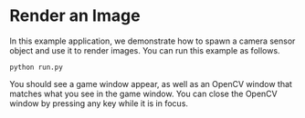 # Render an Image

In this example application, we demonstrate how to spawn a camera sensor object and use it to render images. You can run this example as follows.

```console
python run.py
```

You should see a game window appear, as well as an OpenCV window that matches what you see in the game window. You can close the OpenCV window by pressing any key while it is in focus.
